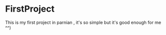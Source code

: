 # FirstProject
This is my first project in parnian , it's so simple but it's good enough for me ^^)
